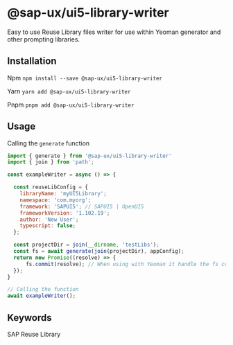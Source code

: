 # @sap-ux/ui5-library-writer

Easy to use Reuse Library files writer for use within Yeoman generator and other prompting libraries. 


## Installation
Npm
`npm install --save @sap-ux/ui5-library-writer`

Yarn
`yarn add @sap-ux/ui5-library-writer`

Pnpm
`pnpm add @sap-ux/ui5-library-writer`

## Usage


Calling the `generate` function
```javascript
import { generate } from '@sap-ux/ui5-library-writer'
import { join } from 'path';

const exampleWriter = async () => {

  const reuseLibConfig = {
    libraryName: 'myUI5Library';
    namespace: 'com.myorg';
    framework: 'SAPUI5'; // SAPUI5 | OpenUI5
    frameworkVersion: '1.102.19';
    author: 'New User';
    typescript: false;
  };

  const projectDir = join(__dirname, 'testLibs');
  const fs = await generate(join(projectDir), appConfig);
  return new Promise((resolve) => {
      fs.commit(resolve); // When using with Yeoman it handle the fs commit.
  });
}

// Calling the function
await exampleWriter();

```

## Keywords
SAP Reuse Library
